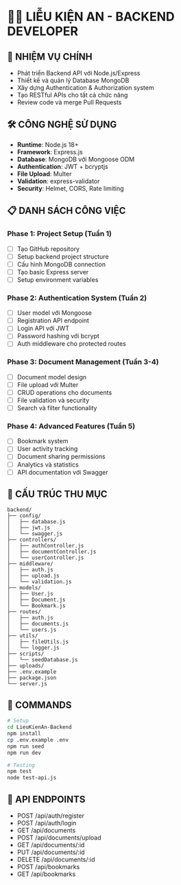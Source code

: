 # 👨‍💻 LIỄU KIỆN AN - BACKEND DEVELOPER

## 🎯 NHIỆM VỤ CHÍNH
- Phát triển Backend API với Node.js/Express
- Thiết kế và quản lý Database MongoDB
- Xây dựng Authentication & Authorization system
- Tạo RESTful APIs cho tất cả chức năng
- Review code và merge Pull Requests

## 🛠️ CÔNG NGHỆ SỬ DỤNG
- **Runtime**: Node.js 18+
- **Framework**: Express.js
- **Database**: MongoDB với Mongoose ODM
- **Authentication**: JWT + bcryptjs
- **File Upload**: Multer
- **Validation**: express-validator
- **Security**: Helmet, CORS, Rate limiting

## 📋 DANH SÁCH CÔNG VIỆC

### Phase 1: Project Setup (Tuần 1)
- [ ] Tạo GitHub repository
- [ ] Setup backend project structure
- [ ] Cấu hình MongoDB connection
- [ ] Tạo basic Express server
- [ ] Setup environment variables

### Phase 2: Authentication System (Tuần 2)
- [ ] User model với Mongoose
- [ ] Registration API endpoint
- [ ] Login API với JWT
- [ ] Password hashing với bcrypt
- [ ] Auth middleware cho protected routes

### Phase 3: Document Management (Tuần 3-4)
- [ ] Document model design
- [ ] File upload với Multer
- [ ] CRUD operations cho documents
- [ ] File validation và security
- [ ] Search và filter functionality

### Phase 4: Advanced Features (Tuần 5)
- [ ] Bookmark system
- [ ] User activity tracking
- [ ] Document sharing permissions
- [ ] Analytics và statistics
- [ ] API documentation với Swagger

## 📁 CẤU TRÚC THU MỤC
```
backend/
├── config/
│   ├── database.js
│   ├── jwt.js
│   └── swagger.js
├── controllers/
│   ├── authController.js
│   ├── documentController.js
│   └── userController.js
├── middleware/
│   ├── auth.js
│   ├── upload.js
│   └── validation.js
├── models/
│   ├── User.js
│   ├── Document.js
│   └── Bookmark.js
├── routes/
│   ├── auth.js
│   ├── documents.js
│   └── users.js
├── utils/
│   ├── fileUtils.js
│   └── logger.js
├── scripts/
│   └── seedDatabase.js
├── uploads/
├── .env.example
├── package.json
└── server.js
```

## 🚀 COMMANDS
```bash
# Setup
cd LieuKienAn-Backend
npm install
cp .env.example .env
npm run seed
npm run dev

# Testing
npm test
node test-api.js
```

## 🔗 API ENDPOINTS
- POST /api/auth/register
- POST /api/auth/login
- GET /api/documents
- POST /api/documents/upload
- GET /api/documents/:id
- PUT /api/documents/:id
- DELETE /api/documents/:id
- POST /api/bookmarks
- GET /api/bookmarks
